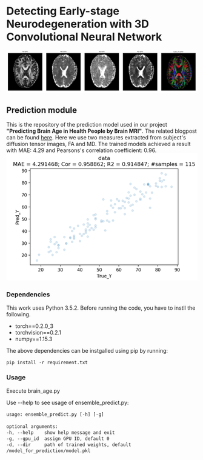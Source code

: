 # Detecting Early-stage Neurodegeneration with 3D Convolutional Neural Network
![sample DTI](/images/neuro_project.png)
## Prediction module
This is the repository of the prediction model used in our project **"Predicting Brain Age in Health People by Brain MRI"**. The related blogpost can be found [here](https://spreadwyver.github.io/projects/brain/brain/).
Here we use two measures extracted from subject's diffusion tensor images, FA and MD. The trained models achieved a result with MAE: 4.29 and Pearsons's correlation coefficient: 0.96.
![result](/images/result.png)
### Dependencies
This work uses Python 3.5.2. Before running the code, you have to instll the following.
- torch==0.2.0_3
- torchvision==0.2.1
- numpy==1.15.3

The above dependencies can be instgalled using pip by running:
```
pip install -r requirement.txt
```

### Usage
Execute brain_age.py

Use --help to see usage of ensemble_predict.py:
```
usage: ensemble_predict.py [-h] [-g]

optional arguments:
-h, --help    show help message and exit
-g, --gpu_id  assign GPU ID, default 0
-d, --dir     path of trained weights, default /model_for_prediction/model.pkl
```
